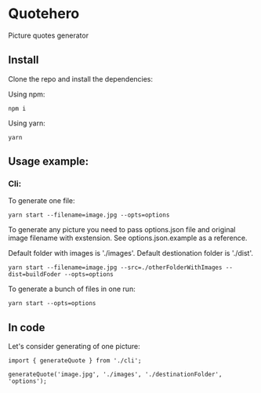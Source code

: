 # Quotehero

Picture quotes generator

## Install
Clone the repo and install the dependencies: 

Using npm:

```
npm i
```

Using yarn:

```
yarn
```

## Usage example:

### Cli:

To generate one file:

```
yarn start --filename=image.jpg --opts=options
```
To generate any picture you need to pass options.json file and original image filename with exstension. See options.json.example as a reference.

Default folder with images is './images'. Default destionation folder is './dist'.
```
yarn start --filename=image.jpg --src=./otherFolderWithImages --dist=buildFoder --opts=options
```

To generate a bunch of files in one run:

```
yarn start --opts=options
```

## In code

Let's consider generating of one picture:

```
import { generateQuote } from './cli';

generateQuote('image.jpg', './images', './destinationFolder', 'options');
```
